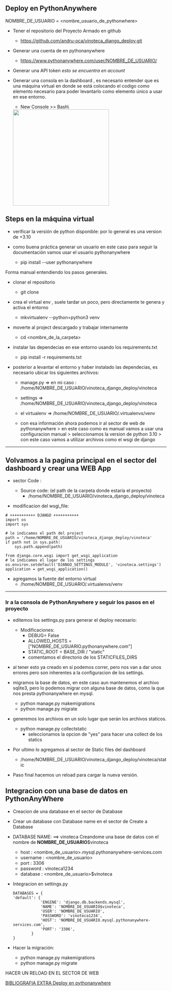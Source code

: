 Deploy en PythonAnywhere
---

NOMBRE_DE_USUARIO = <nombre_usuario_de_pythonwhere>


- Tener el repositorio del Proyecto Armado en github
    - https://github.com/andru-oca/vinoteca_django_deploy.git

- Generar una cuenta de en pythonanywhere
    - https://www.pythonanywhere.com/user/NOMBRE_DE_USUARIO/

- Generar una API token _esto se encuentra en account_

- Generar una consola en la dashboard , es necesario entender que es una máquina virtual en donde se está colocando el codigo como elemento necesario para poder levantarlo como elemento único a usar en ese entorno.
    - New Console >> Bash\
    <img src="./images/dashboard_console.png" width="300"/>

Steps en la máquina virtual
---

- verificar la versión de python disponible: por lo general es una version de +3.10 
- como buena práctica generar un usuario en este caso para seguir la documentación vamos usar el usuario pythonanywhere

    - pip install --user pythonanywhere

Forma manual entendiendo los pasos generales.

- clonar el repositorio
    - git clone <repositorio-git>

- crea el virtual env , suele tardar un poco, pero directamente te genera y activa el entorno

    - mkvirtualenv --python=python3 venv

- moverte al project descargado y trabajar internamente
    - cd <nombre_de_la_carpeta>

- instalar las dependecias en ese entorno usando los requirements.txt
    - pip install -r requirements.txt

- posterior a levantar el entorno y haber instalado las dependecias, es necesario ubicar los siguientes archivos:
    - manage.py =>  en mi caso : /home/NOMBRE_DE_USUARIO/vinoteca_django_deploy/vinoteca
    - settings => /home/NOMBRE_DE_USUARIO/vinoteca_django_deploy/vinoteca
    - el virtualenv => /home/NOMBRE_DE_USUARIO/.virtualenvs/venv

    - con esa información ahora podemos ir al sector de web de pythonanywhere > en este caso como es manual vamos a usar una configuracion manual > seleccionamos la version de python 3.10 > con este caso vamos a utilizar archivos como el wsgi de django

---

## Volvamos a la pagina principal en el sector del dashboard y crear una WEB App

- sector Code :

    - Source code: (el path de la carpeta donde estaría el proyecto)
        - /home/NOMBRE_DE_USUARIO/vinoteca_django_deploy/vinoteca


- modificacion del wsgi_file:

```
# +++++++++++ DJANGO +++++++++++
import os
import sys

# le indicamos el path del project
path = '/home/NOMBRE_DE_USUARIO/vinoteca_django_deploy/vinoteca'
if path not in sys.path:
    sys.path.append(path)

from django.core.wsgi import get_wsgi_application
# le indicamos el lugar de los settings
os.environ.setdefault('DJANGO_SETTINGS_MODULE', 'vinoteca.settings')
application = get_wsgi_application()
```

- agregamos la fuente del entorno virtual
    - /home/NOMBRE_DE_USUARIO/.virtualenvs/venv

---
### Ir a la consola de PythonAnywhere y seguir los pasos en el proyecto

- editemos los settings.py para generar el deploy necesario: 

    - Modificaciones: 
        - DEBUG= False
        - ALLOWED_HOSTS = ["NOMBRE_DE_USUARIO.pythonanywhere.com"]
        - STATIC_ROOT = BASE_DIR / "static"
        - comentamos el directorio de los STATICFILES_DIRS

- al tener esto ya creado en sí podemos correr, pero nos van a dar unos errores pero son inherentes  a la configuracion de los settings.


- migramos la base de datos, en este caso aun mantenemos el archivo sqlite3, pero lo podemos migrar con alguna base de datos, como la que nos presta pythonanywhere en mysql.
    - python manage.py makemigrations
    - python manage.py migrate



- generemos los archivos en un solo lugar que serán los archivos staticos.
    -   python manage.py collectstatic
        - seleccionamos la opcion de "yes" para  hacer una collect de los statics

- Por ultimo lo agregamos al sector de Static files del dashboard    
    - /home/NOMBRE_DE_USUARIO/vinoteca_django_deploy/vinoteca/static

- Paso final hacemos un reload para cargar la nueva versión.



Integracion con una base de datos en PythonAnyWhere
---

- Creacion de una database en el sector de Database
- Crear un database con Database name en el sector de Create a Database
- DATABASE NAME:
       ==> vinoteca
  Creandome una base de datos con el nombre de **NOMBRE_DE_USUARIO**$vinoteca
  
    * host : <nombre_de_usuario>.mysql.pythonanywhere-services.com
    * username : <nombre_de_usuario>
    * port : 3306
    * password : vinoteca1234
    * database : <nombre_de_usuario>$vinoteca

-   Integracion en settings.py

    ```
    DATABASES = {
    'default': {
                'ENGINE': 'django.db.backends.mysql',
                'NAME': 'NOMBRE_DE_USUARIO$vinoteca',
                'USER': 'NOMBRE_DE_USUARIO',
                'PASSWORD': 'vinoteca1234',
                'HOST': 'NOMBRE_DE_USUARIO.mysql.pythonanywhere-services.com',
                'PORT': '3306',
            }
    }
    ```

- Hacer la migración:
    - python manage.py makemigrations
    - python manage.py migrate

HACER UN RELOAD EN EL SECTOR DE WEB


[BIBLIOGRAFIA EXTRA Deploy en pythonanywhere](https://zappycode.com/tutorials/deploy-django-project-on-pythonanywhere)
